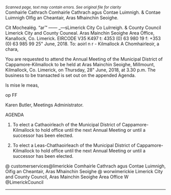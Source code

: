 *<small>Scanned page, text may contain errors. See original file for clarity</small>*  
Comhairle Cathrach Comhairle Cathrach agus Contae Luimnigh.
& Contae Luimnigh Olfig an Cheantair, Aras Mhainchin Seoighe.

Cit Mochealég.
“ar™
—— _—sLimerick City Co Lulrreigh.
& County Council Limerick City and County Couneal.
Aras Mainchin Seoighe Area Office,
Kanallock,
Co. Limerick.
EIRCODE V35 K497
t: 4353 (0) 63 980 19
f: +353 (0) 63 985 99
25" June, 2018.
To: aoirl n r -
Kilmallock
A Chomhairleoir, a chara,

You are requested to attend the Annual Meeting of the Municipal District of
Cappamore-Kilmallock to be held at Aras Mainchin Seoighe, Millmount, Kilmallock, Co.
Limerick, on Thursday, 28" June, 2018, at 3.30 p.m. The business to be transacted is
set out on the appended Agenda.

Is mise le meas,

op FF

Karen Butler,
Meetings Administrator.

AGENDA

1. To elect a Cathaoirleach of the Municipal District of Cappamore-Kilmallock to
hold office until the next Annual Meeting or until a successor has been elected.

2. To elect a Leas-Chathaoirleach of the Municipal District of Cappamore-Kilmallock
to hold office until the next Annual Meeting or until a successor has been elected.

@ customerservices@limerickie
Comhairle Cathrach agus Contae Luimnigh, Oifig an Cheantair, Aras Mhainchin Seoighe @ worwimerickie
Limerick City and County Council, Aras Mainchin Seoighe Area Office W @LimerickCouncil

---
